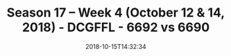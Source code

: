 ---
title: Season 17 – Week 4 (October 12 & 14, 2018) - DCGFFL - 6692 vs 6690
teams_score:
- team: 6692
  score:
- team: 6690
  score: 30
mvp: A. Hines (Gold); J. Steslicki (Columbia)
game-ball: B. Jones (Gold); W. Chappell (Columbia)
sportsperson: D. Toledo (Gold); T. Stewart (Columbia)
season: 17
week: 4
date: '2018-10-15T14:32:34'
pageid: season-17-week-4-october-12-14-2018-6692-vs-6690
---